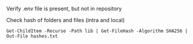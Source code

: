 Verify .env file is present, but not in repository

Check hash of folders and files (intra and local)
```
Get-ChildItem -Recurse -Path lib | Get-FileHash -Algorithm SHA256 | Out-File hashes.txt

